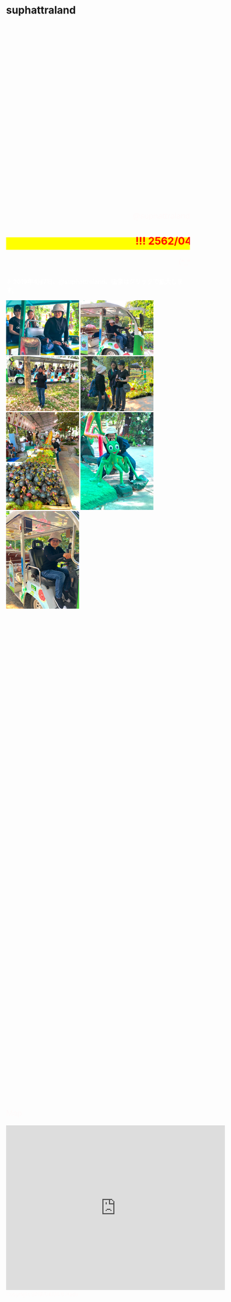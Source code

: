 # suphattraland

<html lang="ja">
 <head>
  <meta charset="utf-8" />
 

<style type="text/css">

  p {
color: #fffafa;
font-size: 1.5em;
 }
<!--
 .red {color:#ff0000;}
 .grey {color:#999999;}
 .snow {color:#fffafa;}
 .yellow {color:#ff0000; background:#ffff00;}
 .blue {color:#0000ff;}
 .white {color:#ffffff; blinking;}
 .waku {border:2px dotted #99cc66;
　　　　　　line-height: 200%;
　　　　　　padding: 10px;}
 -->
.date:before{content:"20181115";}
 #preview{
position: relative;
border: 3px solid #333;
background: #444;
padding: 5px;
display: none;
color: #FFF;
text-align: center;
}

main {
background-color: rgba(255, 255, 255, 0.3);
}

section {
background-color: rgba(0, 225, 0, 0.5);
}

#wrap {background:none} /*PC用の背景はオフ*/
body::before {
  content:"";
  display:block;
  position:fixed;
  top:0;
  left:0;
  z-index:-1;
  width:100%;
  height:100vh;
  background:url(https://yayaploy.github.io/suphattraland/20190407_001.jpg) center/cover no-repeat; /*fixedをトル！*/
  -webkit-background-size:cover;/*Android4*/
  }
  
</style>

<link href="https://cdnjs.cloudflare.com/ajax/libs/lightbox2/2.7.1/css/lightbox.css" rel="stylesheet">
 
</head>
<!--
<body onload="alert('ゴーさん、お疲れ様でした。またやりましょう！')" onunload="alert('再会の時まで、元気でお過ごしくださいませ〜(^o^)/')">
-->
<br><br><br><br><br><br><br><br><br><br><br><br><br><br><br><br><br><br><br><br><br><br><br><br><br><br><br><br><br>
<span class="blue"><p align="right">@suphattraland</p></span>
<h1><span class="yellow"><marquee behavior="lrft">!!! 2562/04/07@suphattraland!!!</marquee></span></h1>
<p align="right"><marquee direction="right" scrollamount="20" width="30%">(^_^)/~hada</marquee></p>
<!--
<p align="left"> <img src="QR_gousan.png" alt="アクセス用QRコード" width="100"> ← アクセス用QRコード</p>
-->
<div>
<h3><span class="white">↓ 2019年4月7日、@suphattraland、画像はクリックで拡大します。</span></h3>
<a href="20190407_001.jpg" data-lightbox="abc"><img src="20190407_001.jpg" alt="サンプル画像" width="200" /></a>
<a href="20190407_006.jpg" data-lightbox="abc"><img src="20190407_006.jpg" alt="サンプル画像" width="200" /></a>
<a href="20190407_007.jpg" data-lightbox="abc"><img src="20190407_007.jpg" alt="サンプル画像" width="200" /></a>
<a href="20190407_003.jpg" data-lightbox="abc"><img src="20190407_003.jpg" alt="サンプル画像" width="200" /></a>
<a href="20190407_004.jpg" data-lightbox="abc"><img src="20190407_004.jpg" alt="サンプル画像" width="200" /></a>
<a href="20190407_002.jpg" data-lightbox="abc"><img src="20190407_002.jpg" alt="サンプル画像" width="200" /></a>
<a href="20190407_005.jpg" data-lightbox="abc"><img src="20190407_005.jpg" alt="サンプル画像" width="200" /></a>

<br><br><br><br><br><br><br><br><br><br><br><br><br><br><br><br><br><br><br><br><br><br><br><br><br><br>


<script src="https://code.jquery.com/jquery-1.12.4.min.js" type="text/javascript"></script>
<script src="https://cdnjs.cloudflare.com/ajax/libs/lightbox2/2.7.1/js/lightbox.min.js" type="text/javascript"></script>


<br><br><br><br><br><br><br><br><br><br><br><br><br><br><br><br><br><br><br><br><br><br><br><br><br><br>

Map

<iframe src="https://www.google.com/maps/embed?pb=!1m18!1m12!1m3!1d3890.6781526844334!2d101.22849661526335!3d12.799391090968987!2m3!1f0!2f0!3f0!3m2!1i1024!2i768!4f13.1!3m3!1m2!1s0x3102e460b5128d8f%3A0x1d03d84f926bc760!2sSuphattra+Land!5e0!3m2!1sja!2sth!4v1554700408089!5m2!1sja!2sth" width="600" height="450" frameborder="0" style="border:0" allowfullscreen></iframe>



<!-- フッタ -->
 <footer><span class="snow">
 Copyright 2019/04/08 S.Hada
</span></footer>


